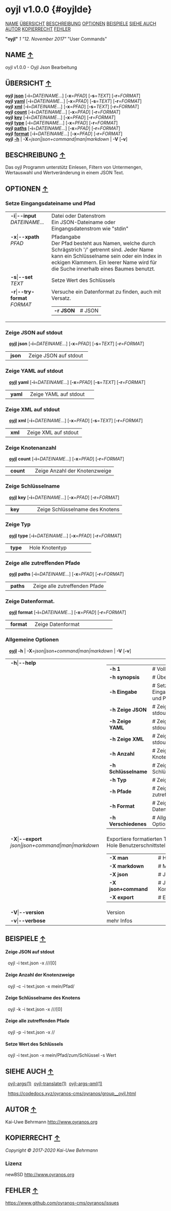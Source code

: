 # oyjl v1.0.0 {#oyjlde}
<a name="toc"></a>
[NAME](#name) [ÜBERSICHT](#synopsis) [BESCHREIBUNG](#description) [OPTIONEN](#options) [BEISPIELE](#examples) [SIEHE AUCH](#seealso) [AUTOR](#author) [KOPIERRECHT](#copyright) [FEHLER](#bugs) 

<strong>"oyjl"</strong> *1* <em>"12. November 2017"</em> "User Commands"

<h2>NAME <a href="#toc" name="name">&uarr;</a></h2>

oyjl v1.0.0 - Oyjl Json Bearbeitung

<h2>ÜBERSICHT <a href="#toc" name="synopsis">&uarr;</a></h2>

<strong>oyjl</strong> <a href="#json"><strong>json</strong></a> [<strong>-i</strong>=<em>DATEINAME</em>...] [<strong>-x</strong>=<em>PFAD</em>] [<strong>-s</strong>=<em>TEXT</em>] [<strong>-r</strong>=<em>FORMAT</em>]
<br />
<strong>oyjl</strong> <a href="#yaml"><strong>yaml</strong></a> [<strong>-i</strong>=<em>DATEINAME</em>...] [<strong>-x</strong>=<em>PFAD</em>] [<strong>-s</strong>=<em>TEXT</em>] [<strong>-r</strong>=<em>FORMAT</em>]
<br />
<strong>oyjl</strong> <a href="#xml"><strong>xml</strong></a> [<strong>-i</strong>=<em>DATEINAME</em>...] [<strong>-x</strong>=<em>PFAD</em>] [<strong>-s</strong>=<em>TEXT</em>] [<strong>-r</strong>=<em>FORMAT</em>]
<br />
<strong>oyjl</strong> <a href="#count"><strong>count</strong></a> [<strong>-i</strong>=<em>DATEINAME</em>...] [<strong>-x</strong>=<em>PFAD</em>] [<strong>-r</strong>=<em>FORMAT</em>]
<br />
<strong>oyjl</strong> <a href="#key"><strong>key</strong></a> [<strong>-i</strong>=<em>DATEINAME</em>...] [<strong>-x</strong>=<em>PFAD</em>] [<strong>-r</strong>=<em>FORMAT</em>]
<br />
<strong>oyjl</strong> <a href="#type"><strong>type</strong></a> [<strong>-i</strong>=<em>DATEINAME</em>...] [<strong>-x</strong>=<em>PFAD</em>] [<strong>-r</strong>=<em>FORMAT</em>]
<br />
<strong>oyjl</strong> <a href="#paths"><strong>paths</strong></a> [<strong>-i</strong>=<em>DATEINAME</em>...] [<strong>-x</strong>=<em>PFAD</em>] [<strong>-r</strong>=<em>FORMAT</em>]
<br />
<strong>oyjl</strong> <a href="#format"><strong>format</strong></a> [<strong>-i</strong>=<em>DATEINAME</em>...] [<strong>-x</strong>=<em>PFAD</em>] [<strong>-r</strong>=<em>FORMAT</em>]
<br />
<strong>oyjl</strong> <a href="#help"><strong>-h</strong></a> | <strong>-X</strong>=<em>json|json+command|man|markdown</em> | <strong>-V</strong> [<strong>-v</strong>]

<h2>BESCHREIBUNG <a href="#toc" name="description">&uarr;</a></h2>

Das oyjl Programm unterstütz Einlesen, Filtern von Untermengen, Wertauswahl und Wertveränderung in einem JSON Text.

<h2>OPTIONEN <a href="#toc" name="options">&uarr;</a></h2>

<h3>Setze Eingangsdateiname und Pfad</h3>


<table style='width:100%'>
 <tr><td style='padding-left:1em;padding-right:1em;vertical-align:top;width:25%'><strong>-i</strong>|<strong>--input</strong> <em>DATEINAME</em>...</td> <td>Datei oder Datenstrom<br />Ein JSON-Dateiname oder Eingangsdatenstrom wie "stdin" </tr>
 <tr><td style='padding-left:1em;padding-right:1em;vertical-align:top;width:25%'><strong>-x</strong>|<strong>--xpath</strong> <em>PFAD</em></td> <td>Pfadangabe<br />Der Pfad besteht aus Namen, welche durch Schrägstrich '/' getrennt sind. Jeder Name kann ein Schlüsselname sein oder ein Index in eckigen Klammern. Ein leerer Name wird für die Suche innerhalb eines Baumes benutzt. </tr>
 <tr><td style='padding-left:1em;padding-right:1em;vertical-align:top;width:25%'><strong>-s</strong>|<strong>--set</strong> <em>TEXT</em></td> <td>Setze Wert des Schlüssels </tr>
 <tr><td style='padding-left:1em;padding-right:1em;vertical-align:top;width:25%'><strong>-r</strong>|<strong>--try-format</strong> <em>FORMAT</em></td> <td>Versuche ein Datenformat zu finden, auch mit Versatz.
  <table>
   <tr><td style='padding-left:0.5em'><strong>-r JSON</strong></td><td># JSON</td></tr>
  </table>
  </td>
 </tr>
</table>

<h3 id="json">Zeige JSON auf stdout</h3>

&nbsp;&nbsp; <a href="#synopsis"><strong>oyjl</strong></a> <strong>json</strong> [<strong>-i</strong>=<em>DATEINAME</em>...] [<strong>-x</strong>=<em>PFAD</em>] [<strong>-s</strong>=<em>TEXT</em>] [<strong>-r</strong>=<em>FORMAT</em>]

<table style='width:100%'>
 <tr><td style='padding-left:1em;padding-right:1em;vertical-align:top;width:25%'><strong>json</strong></td> <td>Zeige JSON auf stdout</td> </tr>
</table>

<h3 id="yaml">Zeige YAML auf stdout</h3>

&nbsp;&nbsp; <a href="#synopsis"><strong>oyjl</strong></a> <strong>yaml</strong> [<strong>-i</strong>=<em>DATEINAME</em>...] [<strong>-x</strong>=<em>PFAD</em>] [<strong>-s</strong>=<em>TEXT</em>] [<strong>-r</strong>=<em>FORMAT</em>]

<table style='width:100%'>
 <tr><td style='padding-left:1em;padding-right:1em;vertical-align:top;width:25%'><strong>yaml</strong></td> <td>Zeige YAML auf stdout</td> </tr>
</table>

<h3 id="xml">Zeige XML auf stdout</h3>

&nbsp;&nbsp; <a href="#synopsis"><strong>oyjl</strong></a> <strong>xml</strong> [<strong>-i</strong>=<em>DATEINAME</em>...] [<strong>-x</strong>=<em>PFAD</em>] [<strong>-s</strong>=<em>TEXT</em>] [<strong>-r</strong>=<em>FORMAT</em>]

<table style='width:100%'>
 <tr><td style='padding-left:1em;padding-right:1em;vertical-align:top;width:25%'><strong>xml</strong></td> <td>Zeige XML auf stdout</td> </tr>
</table>

<h3 id="count">Zeige Knotenanzahl</h3>

&nbsp;&nbsp; <a href="#synopsis"><strong>oyjl</strong></a> <strong>count</strong> [<strong>-i</strong>=<em>DATEINAME</em>...] [<strong>-x</strong>=<em>PFAD</em>] [<strong>-r</strong>=<em>FORMAT</em>]

<table style='width:100%'>
 <tr><td style='padding-left:1em;padding-right:1em;vertical-align:top;width:25%'><strong>count</strong></td> <td>Zeige Anzahl der Knotenzweige</td> </tr>
</table>

<h3 id="key">Zeige Schlüsselname</h3>

&nbsp;&nbsp; <a href="#synopsis"><strong>oyjl</strong></a> <strong>key</strong> [<strong>-i</strong>=<em>DATEINAME</em>...] [<strong>-x</strong>=<em>PFAD</em>] [<strong>-r</strong>=<em>FORMAT</em>]

<table style='width:100%'>
 <tr><td style='padding-left:1em;padding-right:1em;vertical-align:top;width:25%'><strong>key</strong></td> <td>Zeige Schlüsselname des Knotens</td> </tr>
</table>

<h3 id="type">Zeige Typ</h3>

&nbsp;&nbsp; <a href="#synopsis"><strong>oyjl</strong></a> <strong>type</strong> [<strong>-i</strong>=<em>DATEINAME</em>...] [<strong>-x</strong>=<em>PFAD</em>] [<strong>-r</strong>=<em>FORMAT</em>]

<table style='width:100%'>
 <tr><td style='padding-left:1em;padding-right:1em;vertical-align:top;width:25%'><strong>type</strong></td> <td>Hole Knotentyp</td> </tr>
</table>

<h3 id="paths">Zeige alle zutreffenden Pfade</h3>

&nbsp;&nbsp; <a href="#synopsis"><strong>oyjl</strong></a> <strong>paths</strong> [<strong>-i</strong>=<em>DATEINAME</em>...] [<strong>-x</strong>=<em>PFAD</em>] [<strong>-r</strong>=<em>FORMAT</em>]

<table style='width:100%'>
 <tr><td style='padding-left:1em;padding-right:1em;vertical-align:top;width:25%'><strong>paths</strong></td> <td>Zeige alle zutreffenden Pfade</td> </tr>
</table>

<h3 id="format">Zeige Datenformat.</h3>

&nbsp;&nbsp; <a href="#synopsis"><strong>oyjl</strong></a> <strong>format</strong> [<strong>-i</strong>=<em>DATEINAME</em>...] [<strong>-x</strong>=<em>PFAD</em>] [<strong>-r</strong>=<em>FORMAT</em>]

<table style='width:100%'>
 <tr><td style='padding-left:1em;padding-right:1em;vertical-align:top;width:25%'><strong>format</strong></td> <td>Zeige Datenformat</td> </tr>
</table>

<h3 id="help">Allgemeine Optionen</h3>

&nbsp;&nbsp; <a href="#synopsis"><strong>oyjl</strong></a> <strong>-h</strong> | <strong>-X</strong>=<em>json|json+command|man|markdown</em> | <strong>-V</strong> [<strong>-v</strong>]

<table style='width:100%'>
 <tr><td style='padding-left:1em;padding-right:1em;vertical-align:top;width:25%'><strong>-h</strong>|<strong>--help</strong></td> <td>
  <table>
   <tr><td style='padding-left:0.5em'><strong>-h 1</strong></td><td># Vollständige Hilfe</td></tr>
   <tr><td style='padding-left:0.5em'><strong>-h synopsis</strong></td><td># Übersicht</td></tr>
   <tr><td style='padding-left:0.5em'><strong>-h Eingabe</strong></td><td># Setze Eingangsdateiname und Pfad</td></tr>
   <tr><td style='padding-left:0.5em'><strong>-h Zeige JSON</strong></td><td># Zeige JSON auf stdout</td></tr>
   <tr><td style='padding-left:0.5em'><strong>-h Zeige YAML</strong></td><td># Zeige YAML auf stdout</td></tr>
   <tr><td style='padding-left:0.5em'><strong>-h Zeige XML</strong></td><td># Zeige XML auf stdout</td></tr>
   <tr><td style='padding-left:0.5em'><strong>-h Anzahl</strong></td><td># Zeige Knotenanzahl</td></tr>
   <tr><td style='padding-left:0.5em'><strong>-h Schlüsselname</strong></td><td># Zeige Schlüsselname</td></tr>
   <tr><td style='padding-left:0.5em'><strong>-h Typ</strong></td><td># Zeige Typ</td></tr>
   <tr><td style='padding-left:0.5em'><strong>-h Pfade</strong></td><td># Zeige alle zutreffenden Pfade</td></tr>
   <tr><td style='padding-left:0.5em'><strong>-h Format</strong></td><td># Zeige Datenformat.</td></tr>
   <tr><td style='padding-left:0.5em'><strong>-h Verschiedenes</strong></td><td># Allgemeine Optionen</td></tr>
  </table>
  </td>
 </tr>
 <tr><td style='padding-left:1em;padding-right:1em;vertical-align:top;width:25%'><strong>-X</strong>|<strong>--export</strong> <em>json|json+command|man|markdown</em></td> <td>Exportiere formatierten Text<br />Hole Benutzerschnittstelle als Text
  <table>
   <tr><td style='padding-left:0.5em'><strong>-X man</strong></td><td># Handbuch</td></tr>
   <tr><td style='padding-left:0.5em'><strong>-X markdown</strong></td><td># Markdown</td></tr>
   <tr><td style='padding-left:0.5em'><strong>-X json</strong></td><td># Json</td></tr>
   <tr><td style='padding-left:0.5em'><strong>-X json+command</strong></td><td># Json + Kommando</td></tr>
   <tr><td style='padding-left:0.5em'><strong>-X export</strong></td><td># Export</td></tr>
  </table>
  </td>
 </tr>
 <tr><td style='padding-left:1em;padding-right:1em;vertical-align:top;width:25%'><strong>-V</strong>|<strong>--version</strong></td> <td>Version</td> </tr>
 <tr><td style='padding-left:1em;padding-right:1em;vertical-align:top;width:25%'><strong>-v</strong>|<strong>--verbose</strong></td> <td>mehr Infos</td> </tr>
</table>


<h2>BEISPIELE <a href="#toc" name="examples">&uarr;</a></h2>

#### Zeige JSON auf stdout
&nbsp;&nbsp;oyjl -i text.json -x ///[0]
#### Zeige Anzahl der Knotenzweige
&nbsp;&nbsp;oyjl -c -i text.json -x mein/Pfad/
#### Zeige Schlüsselname des Knotens
&nbsp;&nbsp;oyjl -k -i text.json -x ///[0]
#### Zeige alle zutreffenden Pfade
&nbsp;&nbsp;oyjl -p -i text.json -x //
#### Setze Wert des Schlüssels
&nbsp;&nbsp;oyjl -i text.json -x mein/Pfad/zum/Schlüssel -s Wert

<h2>SIEHE AUCH <a href="#toc" name="seealso">&uarr;</a></h2>

&nbsp;&nbsp;[oyjl-args](oyjlargs.html)<a href="oyjlargs.md">(1)</a>&nbsp;&nbsp;[oyjl-translate](oyjltranslate.html)<a href="oyjltranslate.md">(1)</a>&nbsp;&nbsp;[oyjl-args-qml](oyjlargsqml.html)<a href="oyjlargsqml.md">(1)</a>

&nbsp;&nbsp;<a href="https://codedocs.xyz/oyranos-cms/oyranos/group__oyjl.html">https://codedocs.xyz/oyranos-cms/oyranos/group__oyjl.html</a>

<h2>AUTOR <a href="#toc" name="author">&uarr;</a></h2>

Kai-Uwe Behrmann http://www.oyranos.org

<h2>KOPIERRECHT <a href="#toc" name="copyright">&uarr;</a></h2>

*Copyright © 2017-2020 Kai-Uwe Behrmann*


<a name="license"></a>
### Lizenz
newBSD <a href="http://www.oyranos.org">http://www.oyranos.org</a>

<h2>FEHLER <a href="#toc" name="bugs">&uarr;</a></h2>

<a href="https://www.github.com/oyranos-cms/oyranos/issues">https://www.github.com/oyranos-cms/oyranos/issues</a>

